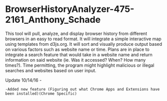 # BrowserHistoryAnalyzer-475-2161_Anthony_Schade
This tool will pull, analyze, and display browser history from different browsers in an easy to read format. 
It will integrate a simple interactive map using templates from d3js.org. It will sort and visually produce 
output based on various factors such as website name or time. Plans are in place to integrate a search feature
that would take in a website name and return information on said website (ie. Was it accessed? When? How many times?). 
Time permitting, the program might highlight malicious or illegal searches and websites based on user input.


Update 10/14/16 - 

    -Added new feature (Figuring out what Chrome Apps and Extensions have been installed)(Chrome Specific)
  
